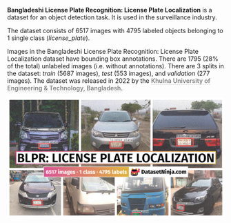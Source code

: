 **Bangladeshi License Plate Recognition: License Plate Localization** is a dataset for an object detection task. It is used in the surveillance industry. 

The dataset consists of 6517 images with 4795 labeled objects belonging to 1 single class (*license_plate*).

Images in the Bangladeshi License Plate Recognition: License Plate Localization dataset have bounding box annotations. There are 1795 (28% of the total) unlabeled images (i.e. without annotations). There are 3 splits in the dataset: *train* (5687 images), *test* (553 images), and *validation* (277 images). The dataset was released in 2022 by the <span style="font-weight: 600; color: grey; border-bottom: 1px dashed #d3d3d3;">Khulna University of Engineering & Technology, Bangladesh</span>.

<img src="https://github.com/dataset-ninja/bangladeshi-license-plate-recognition-localization/raw/main/visualizations/poster.png">
